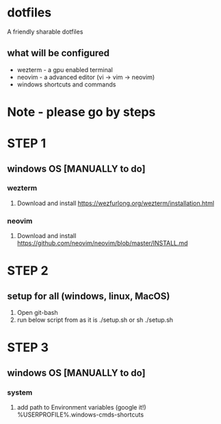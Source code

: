 # dotfiles
A friendly sharable dotfiles
## what will be configured
- wezterm - a gpu enabled terminal
- neovim - a advanced editor (vi -> vim -> neovim)
- windows shortcuts and commands

# Note - please go by steps


# STEP 1
## windows OS [MANUALLY to do]
### wezterm
1. Download and install
https://wezfurlong.org/wezterm/installation.html

### neovim
1. Download and install
https://github.com/neovim/neovim/blob/master/INSTALL.md


# STEP 2
## setup for all (windows, linux, MacOS)
1. Open git-bash
2. run below script from <THIS-FOLDER> as it is
    ./setup.sh
        or
    sh ./setup.sh


# STEP 3
## windows OS [MANUALLY to do]
### system
1. add path to Environment variables (google it!)
%USERPROFILE%\.windows-cmds-shortcuts